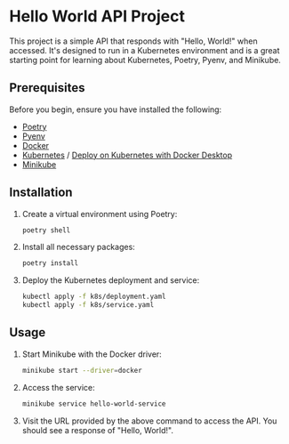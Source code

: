 # Hello World API Project

This project is a simple API that responds with "Hello, World!" when accessed. It's designed to run in a Kubernetes environment and is a great starting point for learning about Kubernetes, Poetry, Pyenv, and Minikube.

## Prerequisites

Before you begin, ensure you have installed the following:
- [Poetry](https://python-poetry.org/docs/#installation)
- [Pyenv](https://github.com/pyenv/pyenv#installation)
- [Docker](https://www.docker.com/get-started/)
- [Kubernetes](https://kubernetes.io/docs/setup/) / [Deploy on Kubernetes with Docker Desktop
](https://docs.docker.com/desktop/kubernetes/)
- [Minikube](https://minikube.sigs.k8s.io/docs/start/)

## Installation

1. Create a virtual environment using Poetry:

    ```bash
    poetry shell
    ```

2. Install all necessary packages:

    ```bash
    poetry install
    ```

3. Deploy the Kubernetes deployment and service:

    ```bash
    kubectl apply -f k8s/deployment.yaml
    kubectl apply -f k8s/service.yaml
    ```

## Usage

1. Start Minikube with the Docker driver:

    ```bash
    minikube start --driver=docker
    ```

2. Access the service:

    ```bash
    minikube service hello-world-service
    ```

3. Visit the URL provided by the above command to access the API. You should see a response of "Hello, World!".
